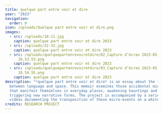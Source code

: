 ```yaml
---
title: quelque part entre voir et dire
year: "2023"
navigation:
  order: 0
icon: /uploads/Quelque part entre voir et dire.png
images:
  - src: /uploads/10-11.jpg
    caption: quelque part entre voir et dire 2023
  - src: /uploads/32-33.jpg
    caption: quelque part entre voir et dire 2023
  - src: /uploads/quelquepartenrevoiretdire/02_Capture d’écran 2023-05-25 à
      18.53.53.png
    caption: quelque part entre voir et dire 2023
  - src: /uploads/quelquepartenrevoiretdire/03_Capture d’écran 2023-05-25 à
      18.54.55.png
    caption: quelque part entre voir et dire 2023
description: "*quelque part entre voir et dire* is an essay about the link
  between language and space. This memoir examines those accidental micro-events
  that manifest themselves in everyday places, awakening hauntings and
  triggering new narrative forms. The project is accompanied by a series of
  videos documenting the transposition of these micro-events on a white wall."
credits: RESEARCH PROJECT
---
```

